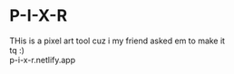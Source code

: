 # P-I-X-R

THis is a pixel art tool cuz i my friend asked em to make it <br />
tq :) <br />
p-i-x-r.netlify.app
